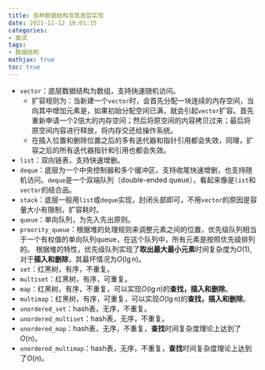 ```yaml
---
title: 各种数据结构及其底层实现
date: 2021-11-12 10:01:15
categories:
- 面试
tags:
- 数据结构
mathjax: true
toc: true
---
```


* `vector`：底层数据结构为数组，支持快速随机访问。
    * 扩容规则为：当新建一个`vector`时，会首先分配一块连续的内存空间，当向其中增加元素是，如果初始分配空间已满，就会引起`vector`扩容。首先重新申请一个2倍大的内存空间；然后将原空间的内容拷贝过来；最后将原空间内容进行释放，将内存交还给操作系统。
    * 在插入位置和删除位置之后的多有迭代器和指针引用都会失效，同理，扩容之后的所有迭代器指针和引用也都会失效。
* `list`：双向链表，支持快速增删。
* `deque`：底层为一个中央控制器和多个缓冲区，支持收尾快速增删，也支持随机访问。`deque`是一个双端队列（double-ended queue），看起来像是`list`和`vector`的结合品。
* `stack`：底层一般用`list`或`deque`实现，封闭头部即可，不用`vector`的原因是容量大小有限制，扩容耗时。
* `queue`：单向队列，为先入先出原则。
* `proority_queue`：根据堆的处理规则来调整元素之间的位置，优先级队列相当于一个有权值的单向队列queue，在这个队列中，所有元素是按照优先级排列的。
根据堆的特性，优先级队列实现了**取出最大最小元素**时间复杂度为$O(1)$,对于**插入和删除**，其最坏情况为$O(\lg n)$。
* `set`：红黑树，有序，不重复。
* `multiset`：红黑树，有序，可重复。
* `map`：红黑树，有序，不重复，可以实现$O(\lg n)$的**查找，插入和删除**。
* `multimap`：红黑树，有序，可重复，可以实现$O(\lg n)$的**查找，插入和删除**。
* `unordered_set`：hash表，无序，不重复。
* `unordered_multiset`：hash表，无序，不重复。
* `unordered_map`：hash表，无序，不重复，**查找**时间复杂度理论上达到了$O(n)$。
* `unordered_multimap`：hash表，无序，不重复，**查找**时间复杂度理论上达到了$O(n)$。
